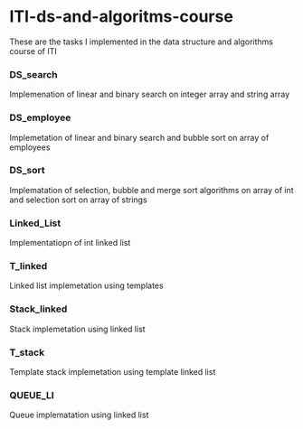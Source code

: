 # ITI-ds-and-algoritms-course
These are the tasks I implemented in the data structure and algorithms course of ITI  
### DS_search
Implemenation of linear and binary search on integer array and string array
### DS_employee
Implemetation of linear and binary search and bubble sort on array of employees
### DS_sort
Implematation of selection, bubble and merge sort algorithms on array of int and selection sort on array of strings
### Linked_List
Implementatiopn of int linked list
### T_linked
Linked list implemetation using templates
### Stack_linked
Stack implemetation using linked list
### T_stack
Template stack implemetation using template linked list
### QUEUE_LI
Queue implematation using linked list
